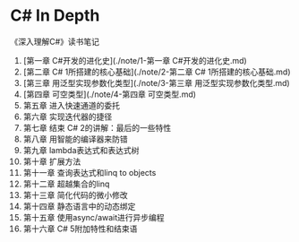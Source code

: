 # C# In Depth

《深入理解C#》读书笔记

1. [第一章 C#开发的进化史](./note/1-第一章 C#开发的进化史.md)
2. [第二章 C# 1所搭建的核心基础](./note/2-第二章 C# 1所搭建的核心基础.md)
3. [第三章 用泛型实现参数化类型](./note/3-第三章 用泛型实现参数化类型.md)
4. [第四章 可空类型](./note/4-第四章 可空类型.md)
5. 第五章 进入快速通道的委托
6. 第六章 实现迭代器的捷径
7. 第七章 结束 C# 2的讲解：最后的一些特性
8. 第八章 用智能的编译器来防错
9. 第九章 lambda表达式和表达式树
10. 第十章 扩展方法
11. 第十一章 查询表达式和linq to objects
12. 第十二章 超越集合的linq
13. 第十三章 简化代码的微小修改
14. 第十四章 静态语言中的动态绑定
15. 第十五章 使用async/await进行异步编程
16. 第十六章 C# 5附加特性和结束语

